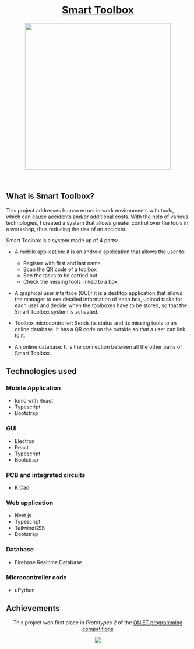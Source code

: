 <div align="center">

# [Smart Toolbox](https://smart-toolbox.vercel.app/)

<img src="https://user-images.githubusercontent.com/80327788/190393898-d13cce88-e29e-45da-8dda-b5642c21e2eb.png" height="400" width="400" />

&nbsp;

</div>

## What is Smart Toolbox?

This project addresses human errors in work environments with tools, which can cause accidents and/or additional costs. With the help of various technologies, I created a system that allows greater control over the tools in a workshop, thus reducing the risk of an accident.

Smart Toolbox is a system made up of 4 parts:
- A mobile application: it is an android application that allows the user to:
     * Register with first and last name
     * Scan the QR code of a toolbox
     * See the tasks to be carried out
     * Check the missing tools linked to a box.

- A graphical user interface (GUI): it is a desktop application that allows the manager to see detailed information of each box, upload tasks for each user and decide when the toolboxes have to be stored, so that the Smart Toolbox system is activated.

- Toolbox microcontroller: Sends its status and its missing tools to an online database. It has a QR code on the outside so that a user can link to it.

- An online database: It is the connection between all the other parts of Smart Toolbox.

## Technologies used

### Mobile Application

- Ionic with React
- Typescript
- Bootstrap

### GUI

- Electron
- React
- Typescript
- Bootstrap

### PCB and integrated circuits

- KiCad

### Web application

- Next.js
- Typescript
- TailwindCSS
- Bootstrap

### Database

- Firebase Realtime Database

### Microcontroller code

- uPython

## Achievements

<div align="center">

This project won first place in *Prototypes 2* of the [ONIET programming competitions](https://oniet.ubp.edu.ar)

<img src="https://user-images.githubusercontent.com/80338970/202852798-6fd5099c-f184-4d54-8afa-1f99391e9436.jpg"/>

</div>
